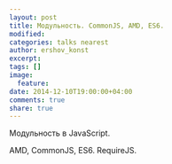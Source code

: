 ```yaml
---
layout: post
title: Модульность. CommonJS, AMD, ES6.
modified:
categories: talks nearest
author: ershov_konst
excerpt:
tags: []
image:
  feature:
date: 2014-12-10T19:00:00+04:00
comments: true
share: true
---
```


Модульность в JavaScript.

AMD, CommonJS, ES6. RequireJS.
